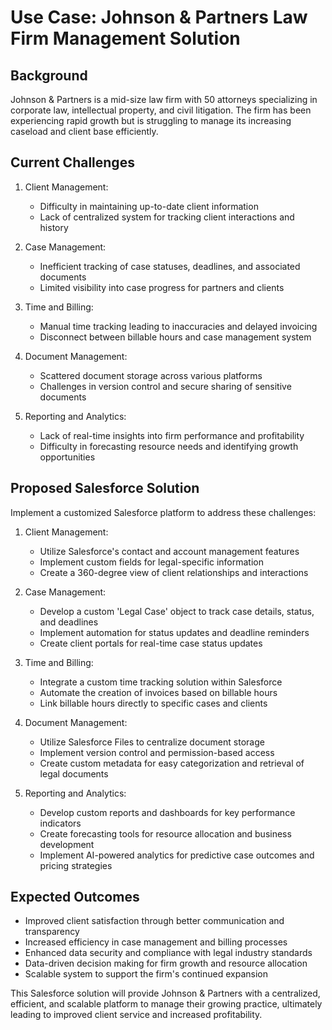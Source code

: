 # Use Case: Johnson & Partners Law Firm Management Solution

## Background
Johnson & Partners is a mid-size law firm with 50 attorneys specializing in corporate law, intellectual property, and civil litigation. The firm has been experiencing rapid growth but is struggling to manage its increasing caseload and client base efficiently.

## Current Challenges
1. Client Management: 
   - Difficulty in maintaining up-to-date client information
   - Lack of centralized system for tracking client interactions and history

2. Case Management:
   - Inefficient tracking of case statuses, deadlines, and associated documents
   - Limited visibility into case progress for partners and clients

3. Time and Billing:
   - Manual time tracking leading to inaccuracies and delayed invoicing
   - Disconnect between billable hours and case management system

4. Document Management:
   - Scattered document storage across various platforms
   - Challenges in version control and secure sharing of sensitive documents

5. Reporting and Analytics:
   - Lack of real-time insights into firm performance and profitability
   - Difficulty in forecasting resource needs and identifying growth opportunities

## Proposed Salesforce Solution
Implement a customized Salesforce platform to address these challenges:

1. Client Management:
   - Utilize Salesforce's contact and account management features
   - Implement custom fields for legal-specific information
   - Create a 360-degree view of client relationships and interactions

2. Case Management:
   - Develop a custom 'Legal Case' object to track case details, status, and deadlines
   - Implement automation for status updates and deadline reminders
   - Create client portals for real-time case status updates

3. Time and Billing:
   - Integrate a custom time tracking solution within Salesforce
   - Automate the creation of invoices based on billable hours
   - Link billable hours directly to specific cases and clients

4. Document Management:
   - Utilize Salesforce Files to centralize document storage
   - Implement version control and permission-based access
   - Create custom metadata for easy categorization and retrieval of legal documents

5. Reporting and Analytics:
   - Develop custom reports and dashboards for key performance indicators
   - Create forecasting tools for resource allocation and business development
   - Implement AI-powered analytics for predictive case outcomes and pricing strategies

## Expected Outcomes
- Improved client satisfaction through better communication and transparency
- Increased efficiency in case management and billing processes
- Enhanced data security and compliance with legal industry standards
- Data-driven decision making for firm growth and resource allocation
- Scalable system to support the firm's continued expansion

This Salesforce solution will provide Johnson & Partners with a centralized, efficient, and scalable platform to manage their growing practice, ultimately leading to improved client service and increased profitability.
